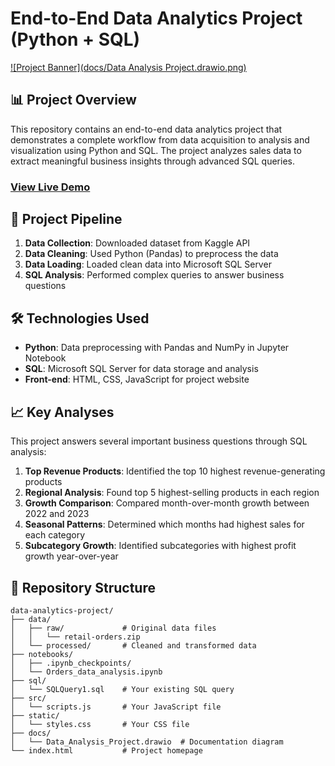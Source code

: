 # End-to-End Data Analytics Project (Python + SQL)

[![Project Banner](docs/Data Analysis Project.drawio.png)](https://SaravanaPrashanth.github.io/data-analytics-project/)

## 📊 Project Overview

This repository contains an end-to-end data analytics project that demonstrates a complete workflow from data acquisition to analysis and visualization using Python and SQL. The project analyzes sales data to extract meaningful business insights through advanced SQL queries.

### [View Live Demo](https://SaravanaPrashanth.github.io/data-analytics-project/)

## 🔄 Project Pipeline

1. **Data Collection**: Downloaded dataset from Kaggle API
2. **Data Cleaning**: Used Python (Pandas) to preprocess the data
3. **Data Loading**: Loaded clean data into Microsoft SQL Server
4. **SQL Analysis**: Performed complex queries to answer business questions

## 🛠️ Technologies Used

- **Python**: Data preprocessing with Pandas and NumPy in Jupyter Notebook
- **SQL**: Microsoft SQL Server for data storage and analysis
- **Front-end**: HTML, CSS, JavaScript for project website

## 📈 Key Analyses

This project answers several important business questions through SQL analysis:

1. **Top Revenue Products**: Identified the top 10 highest revenue-generating products
2. **Regional Analysis**: Found top 5 highest-selling products in each region
3. **Growth Comparison**: Compared month-over-month growth between 2022 and 2023
4. **Seasonal Patterns**: Determined which months had highest sales for each category
5. **Subcategory Growth**: Identified subcategories with highest profit growth year-over-year

## 📁 Repository Structure

```
data-analytics-project/
├── data/
│   ├── raw/             # Original data files
│   │   └── retail-orders.zip
│   └── processed/       # Cleaned and transformed data
├── notebooks/
│   ├── .ipynb_checkpoints/
│   └── Orders_data_analysis.ipynb
├── sql/
│   └── SQLQuery1.sql    # Your existing SQL query
├── src/
│   └── scripts.js       # Your JavaScript file
├── static/
│   └── styles.css       # Your CSS file
├── docs/
│   └── Data_Analysis_Project.drawio  # Documentation diagram
└── index.html           # Project homepage
